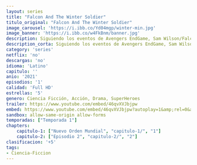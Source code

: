 ```yaml
---
layout: series
title: "Falcon And The Winter Soldier"
titulo_original: "Falcon And The Winter Soldier"
image_carousel: 'https://i.ibb.co/Yd04mgp/winter-min.jpg'
image_banner: 'https://i.ibb.co/w4FkBnm/banner.jpg'
description: Siguiendo los eventos de Avengers EndGame, Sam Wilson/Falcon y Bucky Barnes/Soldado de Invierno se unen en una aventura global que pondrá a prueba sus habilidades y su paciencia.
description_corta: Siguiendo los eventos de Avengers EndGame, Sam Wilson/Falcon y Bucky Barnes/Soldado de Invierno se unen en una aventura global que pondrá a prueba sus habilidades y su paciencia...
category: 'series'
netflix: 'no'
descargas: 'no'
idioma: 'Latino'
capitulo: ''
anio: '2021'
episodios: '1'
calidad: 'Full HD'
estrellas: '5'
genero: Ciencia Ficción, Acción, Drama, SuperHeroes
trailer: https://www.youtube.com/embed/46qvXVJbjpw
embed: https://www.youtube.com/embed/46qvXVJbjpw?autoplay=1&amp;rel=0&amp;hd=1&border=0&wmode=opaque&enablejsapi=1&modestbranding=1&controls=1&showinfo=0
sandbox: allow-same-origin allow-forms 
temporadas: ["Temporada 1"]
chapters:
    capitulo-1: ["Nuevo Orden Mundial", "capitulo-1/", "1"]
    capitulo-2: ["Episodio 2", "capitulo-2/", "2"]
clasificacion: '+5'
tags:
- Ciencia-Ficcion
---
```












